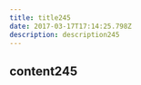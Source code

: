 ```yaml
---
title: title245
date: 2017-03-17T17:14:25.798Z
description: description245
---
```


## content245
  
